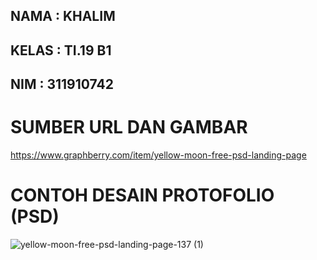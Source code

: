 ## NAMA : KHALIM
## KELAS : TI.19 B1
## NIM : 311910742

#   SUMBER URL DAN GAMBAR 
https://www.graphberry.com/item/yellow-moon-free-psd-landing-page

# CONTOH DESAIN PROTOFOLIO (PSD)

 ![yellow-moon-free-psd-landing-page-137 (1)](https://user-images.githubusercontent.com/81312138/116810923-a6ea6c80-ab70-11eb-9bb6-0f0bb0110742.jpg)

